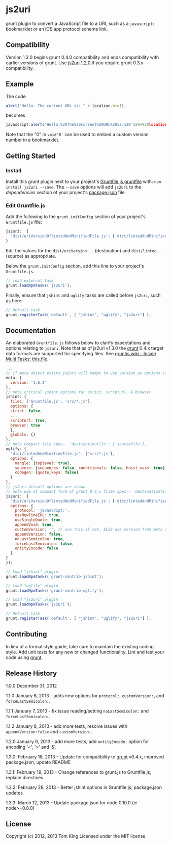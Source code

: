 # js2uri

grunt plugin to convert a JavaScript file to a URI, such as a `javascript:` bookmarklet
or an iOS app protocol scheme link.

## Compatibility
Version 1.3.0 begins grunt 0.4.0 compatibility and ends compatibility with earlier
versions of grunt. Use [js2uri 1.2.0 ]if you require grunt 0.3.x compatibility.

## Example
The code

```javascript
alert("Hello. The current URL is: " + location.href);
```

becomes
```javascript
javascript:alert('Hello.%20The%20current%20URL%20is:%20'%20+%20location.href);void'0'
```
Note that the "0" in `void'0'` can be used to embed a custom version number in a bookmarklet.

## Getting Started
### Install
Install this grunt plugin next to your project's [Gruntfile.js gruntfile][getting_started]
with: `npm install js2uri --save`. The `--save` options will add `js2uri` to the
_dependencies_ section of your project's [package.json] file.

### Edit Gruntfile.js

Add the following to the `grunt.initConfig` section of your project's `Gruntfile.js` file:
```javascript
js2uri:  {
  'dist/uriVersionOflintedAndMinifiedFile.js': ['dist/lintedAndMinifiedFile.js']
}
```
Edit the  values for the `dist/uriVersion...` (destination) and `dist/linted...` (source)
as appropriate.

Below the `grunt.initConfig` section, add this line to your project's `Gruntfile.js`.

```javascript
// load external task
grunt.loadNpmTasks('js2uri');
```

Finally, ensure that `jshint` and `uglify` tasks are called before `js2uri`, such as here:

```javascript
// default task
grunt.registerTask('default', [ "jshint", "uglify", "js2uri"] );
```

## Documentation
An elaborated `Gruntfile.js` follows below to clarify expectations and options relating to
`js2uri`. Note that as of js2uri v1.3.0 the [grunt] 0.4.x target data formats are
supported for specifying files. See [gruntjs wiki - Inside Multi Tasks: this.file].

```javascript
...
// if meta object exists js2uri will tempt to use version as options.customVersion value
meta: {
  version: '1.6.1'
},
// note critical jshint options for strict, scripturl, & browser
jshint: {
  files: ['Gruntfile.js', 'src/*.js'],
  options: {
  strict: false,
  ...
  scripturl: true,
  browser: true
  },
  globals: {}
},
// note compact file spec-- 'destinationfile': ['sourcefile'],
uglify: {
  'dist/lintedAndMinifiedFile.js': ['src/*.js'],
  options: {
    mangle: {toplevel: true},
    squeeze: {sequences: false, conditionals: false, hoist_vars: true},
    codegen: {quote_keys: false}
  }
},
// js2uri default options are shown
// note use of compact form of grunt 0.4.x files spec-- 'destinationfile': ['sourcefile'],
js2uri:  {
  'dist/uriVersionOflintedAndMinifiedFile.js': ['dist/lintedAndMinifiedFile.js'],
  options: {
    protocol: 'javascript:',
    useNewlineEOL: true,
    useSingleQuote: true,
    appendVoid: true,
    customVersion: '', // use this if set, ELSE use version from meta above (if available)
    appendVersion: false,
    noLastSemicolon: true,
    forceLastSemicolon: false,
    entityEncode: false
  }
}
});

// Load "jshint" plugin
grunt.loadNpmTasks('grunt-contrib-jshint');

// Load "uglify" plugin
grunt.loadNpmTasks('grunt-contrib-uglify');

// Load "js2uri" plugin
grunt.loadNpmTasks('js2uri');

// Default task
grunt.registerTask('default', [ "jshint", "uglify", "js2uri"] );
```

## Contributing
In lieu of a formal style guide, take care to maintain the existing coding style.
Add unit tests for any new or changed functionality.
Lint and test your code using [grunt][grunt].

## Release History
1.0.0 December 31, 2012

1.1.0 January 6, 2013 - adds new options for `protocol:`, `customVersion:`, and `forceLastSemicolon:`.

1.1.1 January 7, 2013 - fix issue reading/setting `noLastSemicolon:` and `forceLastSemicolon:`.

1.1.2 January 8, 2013 - add more tests, resolve issues with `appendVersion:false` and `customVersion:`.

1.2.0 January 9, 2013 - add more tests, add `entityEncode:` option for encoding '<', '>' and '&'.

1.3.0: February 18, 2013 - Update for compatibility to [grunt] v0.4.x, improved package.json, update README

1.3.1: February 19, 2013 - Change references to grunt.js to Gruntfile.js, replace directives

1.3.2: February 28, 2013 - Better jshint options in Gruntfile.js; package.json updates

1.3.3: March 12, 2013 - Update package.json for node 0.10.0 (ie node>=0.8.0)

## License
Copyright (c) 2012, 2013 Tom King
Licensed under the MIT license.

<!-- reference URLs -->
[grunt]: http://gruntjs.com/
[gruntjs wiki - Inside Multi Tasks: this.file]: https://github.com/gruntjs/grunt/wiki/Inside-Tasks
[getting_started]: https://github.com/gruntjs/grunt/wiki/Getting-started
[package.json]: https://npmjs.org/doc/json.html
[js2uri 1.2.0 ]: https://github.com/mobilemind/js2uri/tree/1.2.0
